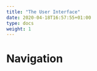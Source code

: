 ```yaml
---
title: "The User Interface"
date: 2020-04-18T16:57:55+01:00
type: docs
weight: 1
---
```

# Navigation
